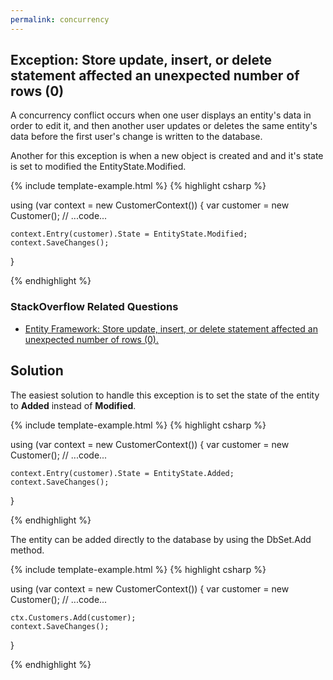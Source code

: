 ```yaml
---
permalink: concurrency
---
```


## Exception: Store update, insert, or delete statement affected an unexpected number of rows (0)

A concurrency conflict occurs when one user displays an entity's data in order to edit it, and then another user updates or deletes the same entity's data before the first user's change is written to the database. 

Another for this exception is when a new object is created and and it's state is set to modified the EntityState.Modified.

{% include template-example.html %} 
{% highlight csharp %}

using (var context = new CustomerContext())
{
    var customer = new Customer();
    // ...code...

    context.Entry(customer).State = EntityState.Modified;
    context.SaveChanges();
}

{% endhighlight %}

### StackOverflow Related Questions

 - [Entity Framework: Store update, insert, or delete statement affected an unexpected number of rows (0).](https://stackoverflow.com/questions/1836173/entity-framework-store-update-insert-or-delete-statement-affected-an-unexpec)

## Solution

The easiest solution to handle this exception is to set the state of the entity to **Added** instead of **Modified**.

{% include template-example.html %} 
{% highlight csharp %}

using (var context = new CustomerContext())
{
    var customer = new Customer();
    // ...code...

    context.Entry(customer).State = EntityState.Added;
    context.SaveChanges();
}

{% endhighlight %}

The entity can be added directly to the database by using the DbSet.Add method.

{% include template-example.html %} 
{% highlight csharp %}

using (var context = new CustomerContext())
{
    var customer = new Customer();
    // ...code...

    ctx.Customers.Add(customer);
    context.SaveChanges();
}

{% endhighlight %}
